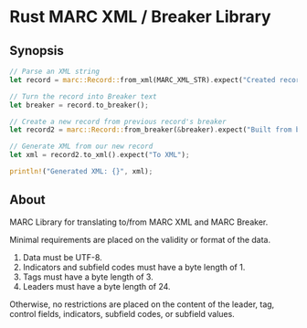 # Rust MARC XML / Breaker Library

## Synopsis

```rs
// Parse an XML string
let record = marc::Record::from_xml(MARC_XML_STR).expect("Created record from XML");

// Turn the record into Breaker text
let breaker = record.to_breaker();

// Create a new record from previous record's breaker
let record2 = marc::Record::from_breaker(&breaker).expect("Built from breaker");

// Generate XML from our new record
let xml = record2.to_xml().expect("To XML");

println!("Generated XML: {}", xml);
```

## About

MARC Library for translating to/from MARC XML and MARC Breaker.

Minimal requirements are placed on the validity or format of the data.

1. Data must be UTF-8.
1. Indicators and subfield codes must have a byte length of 1.
1. Tags must have a byte length of 3.
1. Leaders must have a byte length of 24.

Otherwise, no restrictions are placed on the content of the leader, 
tag, control fields, indicators, subfield codes, or subfield values.
